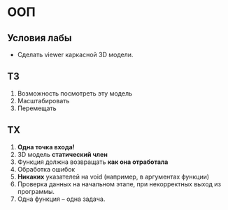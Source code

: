 # ООП

## Условия лабы

* Сделать viewer каркасной 3D модели.

## ТЗ

1. Возможность посмотреть эту модель
2. Масштабировать
3. Перемещать


## ТХ 

1. **Одна точка входа!**
2. 3D модель **cтатический член**
3. Функция должна возвращать **как она отработала**
4. Обработка ошибок
5. **Никаких** указателей на void (например, в аргументах функции)
6. Проверка данных на начальном этапе, при некорректных выход из программы.
7. Одна функция – одна задача.

